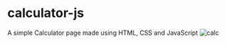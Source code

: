 # calculator-js
A simple Calculator page made using HTML, CSS and JavaScript
![calc](https://github.com/veer-mehta/calculator-js/assets/57525741/0d7d379a-eaa3-4343-9ede-e4eec2c2a54d)
